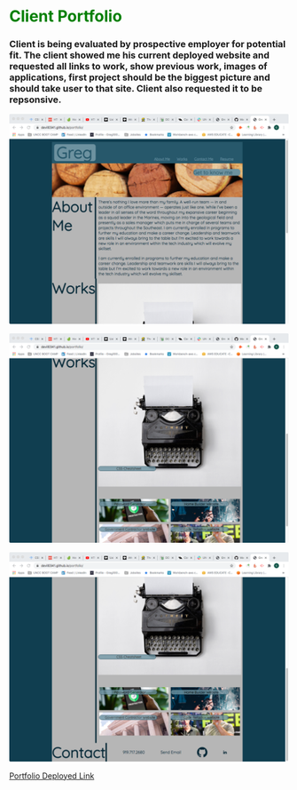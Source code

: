 
# <span style="color:green">Client Portfolio</span>

### Client is being evaluated by prospective employer for potential fit. The client showed me his current deployed website and requested all links to work, show previous work, images of applications, first project should be the biggest picture and should take user to that site. Client also requested it to be repsonsive. 

![Portfolio](./assets/images/portfolio-image1.png)

![Portfolio](./assets/images/portfolio-image2.png)

![Portfolio](./assets/images/portfolio-image3.png)

[Portfolio Deployed Link](https://devil0341.github.io/portfolio/)
